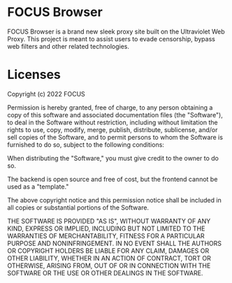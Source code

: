# FOCUS Browser
 FOCUS Browser is a brand new sleek proxy site built on the Ultraviolet Web Proxy. This project is meant to assist users to evade censorship, bypass web filters and other related technologies.


# Licenses


Copyright (c) 2022 FOCUS

Permission is hereby granted, free of charge, to any person obtaining a copy
of this software and associated documentation files (the "Software"), to deal
in the Software without restriction, including without limitation the rights
to use, copy, modify, merge, publish, distribute, sublicense, and/or sell
copies of the Software, and to permit persons to whom the Software is
furnished to do so, subject to the following conditions:

When distributing the "Software," you must give credit to the owner to do so.

The backend is open source and free of cost, but the frontend cannot be used as a "template."

The above copyright notice and this permission notice shall be included in all
copies or substantial portions of the Software.

THE SOFTWARE IS PROVIDED "AS IS", WITHOUT WARRANTY OF ANY KIND, EXPRESS OR
IMPLIED, INCLUDING BUT NOT LIMITED TO THE WARRANTIES OF MERCHANTABILITY,
FITNESS FOR A PARTICULAR PURPOSE AND NONINFRINGEMENT. IN NO EVENT SHALL THE
AUTHORS OR COPYRIGHT HOLDERS BE LIABLE FOR ANY CLAIM, DAMAGES OR OTHER
LIABILITY, WHETHER IN AN ACTION OF CONTRACT, TORT OR OTHERWISE, ARISING FROM,
OUT OF OR IN CONNECTION WITH THE SOFTWARE OR THE USE OR OTHER DEALINGS IN THE
SOFTWARE.

